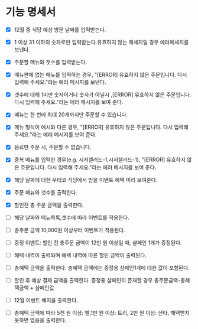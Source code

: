 # 기능 명세서

- [x] 12월 중 식당 예상 방문 날짜를 입력받는다.
- [x] 1 이상 31 이하의 숫자로만 입력받는다.유효하지 않는 메세지일 경우 에러메세지를 보낸다.

- [x] 주문할 메뉴와 갯수를 입력받는다.
- [x] 메뉴판에 없는 메뉴를 입력하는 경우, "[ERROR] 유효하지 않은 주문입니다. 다시 입력해 주세요."라는 에러 메시지를 보낸다.
- [x] 갯수에 대해 1미만 숫자이거나 숫자가 아닐시 ,[ERROR] 유효하지 않은 주문입니다. 다시 입력해 주세요."라는 에러 메시지를 보여 준다.
- [x] 메뉴는 한 번에 최대 20개까지만 주문할 수 있습니다.
- [x] 메뉴 형식이 예시와 다른 경우, "[ERROR] 유효하지 않은 주문입니다. 다시 입력해 주세요."라는 에러 메시지를 보여 준다.

- [x] 음료만 주문 시, 주문할 수 없습니다.
- [x] 중복 메뉴를 입력한 경우(e.g. 시저샐러드-1,시저샐러드-1), "[ERROR] 유효하지 않은 주문입니다. 다시 입력해 주세요."라는 에러 메시지를 보여 준다.

- [x] 해당 날짜에 대한 우테코 식당에서 받을 이벤트 혜택 미리 보여준다.
- [x] 주문 메뉴와 갯수를 출력한다.
- [x] 할인전 총 주문 금액을 출력한다.
- [ ] 해당 날짜와 메뉴목록,갯수에 따라 이벤트를 적용한다.
- [ ] 총주문 금액 10,000원 이상부터 이벤트가 적용된다.
- [ ] 증정 이벤트: 할인 전 총주문 금액이 12만 원 이상일 때, 샴페인 1개가 증정된다.
- [ ] 해택 내역이 출력되며 해택 내역에 따른 할인 금액이 출력된다.
- [ ] 총혜택 금액을 출력한다. 총혜택 금액에는 증정용 샴페인1개에 대한 값이 포함된다.
- [ ] 할인 후 예상 결제 금액을 출력한다. 증정용 샴페인이 존재할 경우 총주문금액-총혜택금액 + 샴페인값

- [ ] 12월 이벤트 배지을 출력한다.
- [ ] 총혜택 금액에 따라 5천 원 이상: 별,1만 원 이상: 트리, 2만 원 이상: 산타, 해택받지 못하면 없음을 출력한다.
